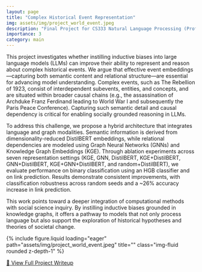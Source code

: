 ```yaml
---
layout: page
title: "Complex Historical Event Representation"
img: assets/img/project_world_event.jpeg
description: "Final Project for CS333 Natural Language Processing (Professor: Carolyn Anderson): Instilling Inductive Bias in Language Models for Complex Historical Event Representation"
importance: 3
category: main
---
```


This project investigates whether instilling inductive biases into large language models (LLMs) can improve their ability to represent and reason about complex historical events. We argue that effective event embeddings—capturing both semantic content and relational structure—are essential for advancing model understanding. Complex events, such as The Rebellion of 1923, consist of interdependent subevents, entities, and concepts, and are situated within broader causal chains (e.g., the assassination of Archduke Franz Ferdinand leading to World War I and subsequently the Paris Peace Conference). Capturing such semantic detail and causal dependency is critical for enabling socially grounded reasoning in LLMs.

To address this challenge, we propose a hybrid architecture that integrates language and graph modalities. Semantic information is derived from dimensionality-reduced DistilBERT embeddings, while relational dependencies are modeled using Graph Neural Networks (GNNs) and Knowledge Graph Embeddings (KGE). Through ablation experiments across seven representation settings (KGE, GNN, DistilBERT, KGE+DistilBERT, GNN+DistilBERT, KGE+GNN+DistilBERT, and random+DistilBERT), we evaluate performance on binary classification using an HGB classifier and on link prediction. Results demonstrate consistent improvements, with classification robustness across random seeds and a ~26% accuracy increase in link prediction. 

This work points toward a deeper integration of computational methods with social science inquiry. By instilling inductive biases grounded in knowledge graphs, it offers a pathway to models that not only process language but also support the exploration of historical hypotheses and theories of societal change.

<div class="row">
    <div class="col-sm mt-3 mt-md-0">
        {% include figure.liquid loading="eager" path="assets/img/project_world_event.jpeg" title="" class="img-fluid rounded z-depth-1" %}
    </div>
</div>

<p>
  <a href="/assets/pdf/project_world_event_writeup.pdf" class="btn btn-primary" target="_blank">
    📄 View Full Project Writeup
  </a>
</p>
